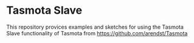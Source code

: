 # Tasmota Slave

This repository provices examples and sketches for using the Tasmota Slave functionality of Tasmota
from https://github.com/arendst/Tasmota
